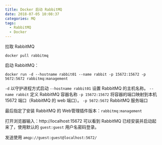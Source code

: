 ```yaml
---
title: Docker 启动 RabbitMQ
date: 2018-07-05 10:08:37
categories: MQ
tags:
  - RabbitMQ
  - Docker
---
```


拉取 RabbitMQ

```
docker pull rabbitmq
```

启动 RabbitMQ：

```
docker run -d --hostname rabbit01 --name rabbit -p 15672:15672 -p 5672:5672 rabbitmq:management
```

`-d` 以守护进程方式启动
`--hostname rabbit01` 设置 RabbitMQ 的主机名称。
`--name rabbit` 定义 RabbitMQ 容器名称
`-p 15672:15672` 将容器的端口映射到本机 15672 端口（RabbitMQ 的 web 端口）。
`-p 5672:5672` RabbitMQ 服务端口

最后指定了安装 RabbitMQ 的 Web管理插件版本：`rabbitmq:management`

打开浏览器输入：http://localhost:15672 可以看到 RabbitMQ 已经安装并启动起来了，使用默认的 `guest:guest` 用户名密码登录。

发送使用 `amqp://guest:guest@localhost:5672/`
